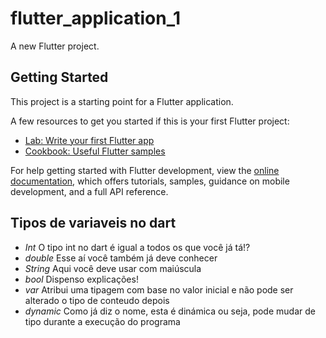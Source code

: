 # flutter_application_1

A new Flutter project.

## Getting Started

This project is a starting point for a Flutter application.

A few resources to get you started if this is your first Flutter project:

- [Lab: Write your first Flutter app](https://docs.flutter.dev/get-started/codelab)
- [Cookbook: Useful Flutter samples](https://docs.flutter.dev/cookbook)

For help getting started with Flutter development, view the
[online documentation](https://docs.flutter.dev/), which offers tutorials,
samples, guidance on mobile development, and a full API reference.

## Tipos de variaveis no dart

- *Int*
    O tipo int no dart é igual a todos os que você já tá!?
- *double*
    Esse aí você também já deve conhecer
- *String*
    Aqui você deve usar com maiúscula
- *bool*
    Dispenso explicações!
- *var*
    Atribui uma tipagem com base no valor inicial e não pode ser alterado o tipo de conteudo depois
- *dynamic*
    Como já diz o nome, esta é dinámica ou seja, pode mudar de tipo durante a execução do programa